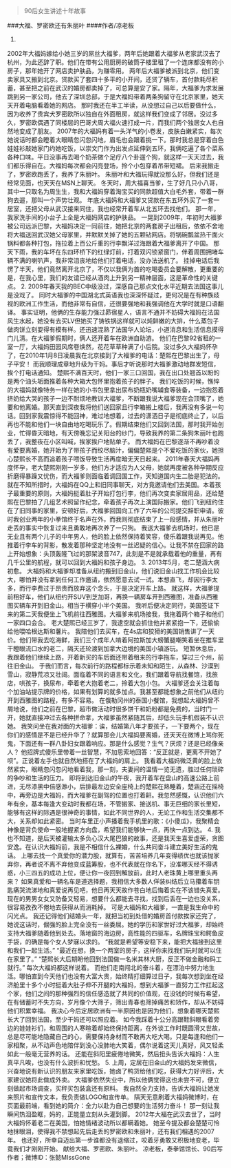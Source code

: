 > 90后女生讲述十年故事

###大福、罗密欧还有朱丽叶
####作者/凉老板

1.
2002年大福妈嫁给小她三岁的屌丝大福爹，两年后她跟着大福爹从老家武汉去了杭州，为此还辞了职。他们在带有公用厨房的破筒子楼里租了一个连床都没有的小房子，那年她开了网店卖护肤品，为赚零用。
两年后大福爹被派到北京，他们变卖家具又搬到北京。贷款买了套四十多平的小开间，还贷了辆车，首付款耗尽积蓄，甚至把之前在武汉的婚房都卖掉了，可总算是安了家。隔年，大福爹为求发展跳到另一家公司，他去了深圳总部，于是大福妈带着两条狗留守在北京家里，她天天开着电脑看着她的网店。
那时我还在半工半读，从没想过自己以后要做什么，因为收养了贵宾犬罗密欧所以独自在外面租房，就这样我们变成了邻居。没过多久，罗密欧偶遇了同楼层的巴哥犬周大福火速打成一片，而我们两个独居女人也自然地变成了朋友。
2007年的大福妈有着一头洋气的小卷发，皮肤白嫩紧实，每次她说话时都会瞪着大眼睛忽闪忽闪地，眉毛也会跟着挑一下。那时我总是穿着白色娃娃衫敲她家门约她吃饭，以崇文门作为出发点延伸到五环，我俩吃遍了各个菜系各种口味。平日没事再去喝个奶茶做个足疗八个卦遛个狗，就这样一天天过去，我们都乐得自在。大福妈每次都会闪亮登场，拎个小包穿着吊带短裙。
后来我搬走了，罗密欧跑丢了，我养了朱丽叶。
朱丽叶和大福玩得就没那么好，但我们还是经常见面，也天天在MSN上聊天。
冬天时，周大福喜当爹，生了好几只小八哥，其中一只取名为周生生，我和大福妈穿着淘宝买的同款超值大白毛外套，带着一群狗去遛，那叫一个声势壮观。
年底大福妈和大福爹又贷款在东五环外买了一套一居室，还把父母从武汉接来同住，我也经常开着车从北五环去找他们。
那一年，我家洗手间的小台子上全是大福妈网店的护肤品。
一晃到2009年，年初时大福爹被公司远派巴黎，大福妈决定一同前往，她把北京的两套房子出租后，依依不舍地将大福送回武汉她父母家里，并默默关掉了她的五颗钻网店。将锅碗瓢盆热干面火锅料都各种打包，拖拉着上百公斤重的行李飘洋过海跟着大福爹离开了中国。
那天下雨，我的车坏在东四环桥下的红绿灯前，打着双闪锁紧窗门，伴着周围拥堵车辆不满的喇叭声，我非常沮丧地给他们打着电话，没办法送机了。
挂掉电话后我愣了半天，他们竟然离开北京了，不仅以我俩为首的吃喝委员会要解散，更重要的是，在我心里，我们的友谊已经从酒肉上升到另一精神层面，这是革命性的关键点。
2.
2009年春天我的BEC中级没过，深感自己那点文化水平近期去法国这事儿是没戏了。
同时大福爹的中国湖北式英语我也深深怀疑过，更何况是在有种族歧视的欧洲工作生活，而他非常有自信，还很要强地和我强调他在大学时就是口语翻译。
事实证明，他俩的生存能力强过昴宿星人，语言不通并不妨碍大福妈在法国风生水起，她没有去买LV但她买了铸铁锅这样就可以炖鲜嫩的大排，什么蒸包子做肉饼立刻耍得有模有样。还迅速混熟了法国华人论坛，小道消息和生活信息摸得门儿清。在大福爹假期时，俩人还开着车在欧洲自助游。
他们在巴黎92省租的一室一厅，大福妈田园风席卷焕然，花花草草种满了小后院。没过多久大福妈怀孕了，在2010年1月8日凌晨我在北京接到了大福爹的电话：楚熙在巴黎出生了，母子平安！
而我顺理成章地升级为干妈。事后才听说那时大福爹激动地群发短信，挨个打电话通知。
楚熙不满百天时，他们一家三口回国，我在出口处翘首以盼的是两个油头垢面推着各种大箱大包怀里抱着孩子的胖子。
我们吃饭的时候，憔悴的大福妈就像特务一样在她的小书包里拿出尿布奶瓶奶嘴辅食等装备，一边抱怨着挤奶给大哭的孩子一边不耐烦地教训大福爹，不断跟我说大福爹现在会顶嘴了，她要和他离婚。那天直到深夜我将他们送回家且行李箱搬上楼后，我再没有多说一句话。回到家我震惊得不能回神，难过地想着，过去的潇洒日子是彻底终止了，以后再也不能和他们一块自由地吃喝玩乐了。假期结束他们又回到法国，那时我开始创业，忙得昏天暗地，有天傍晚忘记关阳台的纱门，导致我养的第二条狗朱丽叶也跑丢了，我整夜在小区叫喊，挨家挨户地贴单子。
而大福妈在巴黎逐渐不再吵着没有爱要离婚，她开始为了带孩子而绞尽脑汁，偏偏楚熙是个不爱吃饭的家伙，她担心楚熙长不高而追着孩子喂饭导致生活再度暗无天日起来。
2011年春天大福妈再度怀孕，老大楚熙刚刚一岁多，他们方才适应为人父母，她就再度被各种孕期反应折磨得暴躁又忧伤，而大福爹则面临着调回国工作，天知道国内生二胎是犯法的。就在不知所措时，大福妈在QQ上和旧同事聊天，对方竟邀请他们去美国。本着孩子最重要的原则，大福妈挺着肚子开始打包行李，他们再次变卖家居用品，还给楚熙在巴黎拍了几组艺术照留作纪念，牵着孩子再次上演国际搬家。他们飞到纽约住在了旧同事的家里，安顿好后，大福爹回国向工作了六年的公司提交辞职申请。彼时我创业两年的小拳馆终于名声在外，而我则彻底结束了上一段感情，并从朱丽叶走丢的事实中恢复过来且勇敢地再次养了一只狗。
我送大福爹去机场时，他已是无业且有两个儿子的中年男人，他的脸上依然保持着笑容，傻乐着跟我说再见。他推着行李车的背影，散发着那种坚定地没有一丝迟疑的信心。让我不禁在回家的路上开始想象：头顶轰隆飞过的那架波音747，此刻是不是就承载着他的重量，再有几千公里的航程，就可以回到大福妈和孩子身边。
3.
2013年5月，老二楚涵大病初愈。
大福妈和大福爹却准备从纽约搬到旧金山，他们说旧金山找工作机会比较大，哪怕并没有拿到任何工作邀请，依然愿意去试一试。本想直飞，却因行李太多，而行李费过于昂贵而放弃这个念头，于是决定开车上路。
就这样，大福爹提前租好车，他们从纽约开SUV到芝加哥，再换一辆房车开到西雅图，准备从西雅图买辆车开到旧金山。相当于横穿小半个美国。
我听后便决定同行，美国签证下来的第二天我便坐上飞机前往西雅图。大福爹来机场接我，我拖着两个箱子和他们一家四口会合。
老大楚熙已经三岁了，我逮空就会抓住他并紧紧抱一下，还偷偷给他喂哈根达斯和薯片。
我陪他们去买车，在4s店和狡猾的美国销售讲了一天价。他们带我去吃海鲜，我们三个成年人啃着阿拉斯加大螃蟹腿嘲笑着坐在推车里干瞪眼流口水的老二，隔天还轮渡到加拿大边境的美国小镇游玩。
短暂休息后，我跟着他们继续上路，开着新买的车后面还带着租来的行李拖车，穿过三个州，前往旧金山。
于我们而言，每次前行的路程都标示着未知和陌生，从森林、沙漠到雪山，寂静荒凉又壮阔。面临着不同的语言和文化，我们跟着导航找餐馆，找旅店，哄孩子，换尿布，牵着老大抱着老二，拎着大包小包。
大福爹还会关注着每个加油站提示牌的价格，如果有划算的就多加点。我甚至都能想象之前他们从纽约开到西雅图的路程，有多不容易。
在俄勒冈州的泰国小餐馆，我想起大福妈曾不屑地说，他们之前在巴黎，超市做活动时很多饼干和奶粉都是免费的，当时门一开，她就直接冲过去各种拼命拿，大福爹虽然紧随其后，却低头玩手机假装不认识她。
我笑问坐在我对面的大福爹：诶，结婚第八年才要孩子，一下要两个，现在你们的感情是不是已经升华了？就算那会儿大福妈要离婚，还天天在微博上骂你死鬼，下面还有一群八卦妇女跟着响应。那是什么感觉？生气？厌烦？还是已经像亲人？
他招牌式傻乐里带着一丝智慧，不加思索地回答：“反正就是，更离不开她了呗”。正说着左手也就自然地搭在了大福妈的肩上。
我看着大福妈微泛黄的脸上依然紧实，眼睛忽闪忽闪地看着我，那一刻，夫妻间的温情一览无遗，胜过任何琐碎的争吵和生活的压力。
即将到达旧金山的午夜，我开着车在盘山的高速公路上前进，无尽漆黑中倍感渺小，后排最左边安全座椅上的楚熙在熟睡着，楚涵还在摇椅中，再旁边是大福妈，而大福爹在副驾的位置也打着鼾。我忽然感慨，认识他们六年有余，基本每逢大变动时我都在场，不管搬家、接送机、事无巨细的家长里短，能够有这样的际遇是很神奇的事情，如此不同世界的人，无论工作和生活交集都不大，关系却如此紧密。
当时车里正小声播着我手机里的歌：《小傻瓜》，我聚精会神像是背负使命一般地握紧方向盘，希望我们能够快一点，再快一点到达。
4.
我也不知道，是后天被灌输太多负心汉大尾巴狼的故事，还是我天生喜爱虚荣，贪图安逸。在认识大福妈前，我是不相信什么裸婚，什么共同奋斗建立美好生活的鬼话。
上哪去找一个真爱你的潜力股，就算有，苦苦培养几年变得绩优也就该抛家弃你，再者说不离不弃他变成蓝筹股，也不代表就在你名下，没准哪天经不得诱惑，小三四五的成功上位，便让你一夜回到解放前，此时人老珠黄上哪里重头再来？
如果真爱和一辆名车是道选择题，我相信大多数人佯装纠结后立马攥着车钥匙痛哭流涕地和真爱说再见吧，他日再天天故作苍白地后悔着实在不该错失真爱。现在的男男女女又防备又轻易，想要什么都能去寻找，找到后丢在一边也没关系，很容易孜孜不倦地去获得从而消耗掉。
可是大福妈和大福爹，一直是我生命中的闪光点。
我还记得他们结婚头一年，就把当初到处借的婚房首付款挨家还完了，她说这话时，倔强的脸上完全没有一丝委屈。她的学历和家世好过大福爹，却始终支持大福爹随着他到处去。落地窗的海边房，高性能的四驱车，名牌珠宝和鳄鱼皮手袋，的确是每个女人梦寐以求的。
“我就是希望等安稳下来，能把大福接到这里和我们一起生活。”
“最近在想，换一个两室的房子，这样你来找我们玩时就可以住在家里了。”
“楚熙长大后期盼他回到法国做一名米其林大厨，反正不做金融和码工就行。”
每次大福妈都这样说着。
而他们走南闯北的奋斗着，在漂泊中努力地生活。哪怕直到今天他们也没有大富大贵，始终精打细算过日子，我每次想到坐在经济舱里十多个小时挺着大肚子伸不开腿的大福妈，想到大福爹一直努力工作扛起这个家，他们之间的那种强烈的信任感造就了共同的价值观，在没钱的时候有希望，在有储蓄时不失方向，岁月像个大筛子，筛出青春也筛掉痛苦和矫作，却从不妨碍他们积累幸福。
我决心今后定居欧洲有一半原因也是因为他们，想象着哪天楚熙长大了回到法国，至少干妈还可以照应着。
如今我踩着十公分高跟鞋斜眼看着旁边的娃娃衫们，和周围的人寒暄着却始终保持距离，在外谈工作时既圆滑又世故，总是尽可能地隐藏自己的心，需要保持身材而不敢再大吃大喝。只是每逢和他们一家相聚，从不动声色地陪伴到没心没肺地大笑着，偶尔说着这天儿真好，风又轻柔如此一般毫无营养的话。
还能在斜阳里疲倦地微笑，然后扭头告诉大福妈：人生真平凡唉，也没有什么波折和忧愁。
5.
上周，定居在旧金山的大福妈发来微信，兴奋地说有新认识的朋友来家里吃饭，她卤了鸭货给他们吃，获得大力好评后，大家建议她将此做成外卖。
大福爹依然失业中，所以他俩觉得这也未尝不可，便立刻做起市场调查，买秤买包装盒还有原料。
我自然全力支持，告诉大福妈让她发来照片和宣传文本，我负责做LOGO和宣传单。
隔天无意刷着大福妈微博时，在页面最前端，看到她的简介：全力以赴为自己想要的生活努力奋斗！
那一刻让我瞬间热泪盈眶，妈的，正能量立刻从头灌到脚。
2012年大福在武汉去世了，当时大福妈怀着老二在美国，怕她情绪波动所以都瞒着她。
她至今提及都会楚楚可怜地抹眼泪，使得我不禁想起先后走丢的罗密欧和朱丽叶，还有我们相遇的2007年。
也还好，所幸自迈出第一步谁都没有退缩过，咬着牙勇敢又积极地变老，毕竟我们才刚刚开始。
献给大福、罗密欧、朱丽叶。
凉老板，泰拳馆馆长、90后写作者；微博ID：张懿MIssGone 